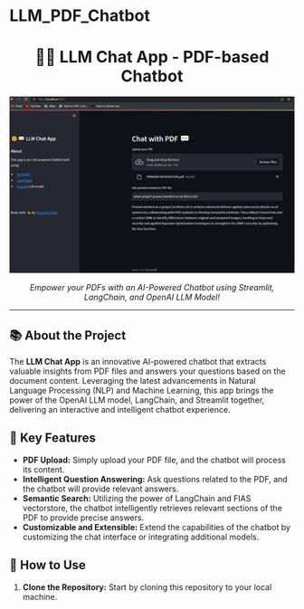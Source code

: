 # LLM_PDF_Chatbot

<h1 align="center">🤗💬 LLM Chat App - PDF-based Chatbot</h1>

![LLM Chat App Screenshot](./Capture.png)

<p align="center">
  <em>Empower your PDFs with an AI-Powered Chatbot using Streamlit, LangChain, and OpenAI LLM Model!</em>
</p>

---

## 📚 About the Project

The **LLM Chat App** is an innovative AI-powered chatbot that extracts valuable insights from PDF files and answers your questions based on the document content. Leveraging the latest advancements in Natural Language Processing (NLP) and Machine Learning, this app brings the power of the OpenAI LLM model, LangChain, and Streamlit together, delivering an interactive and intelligent chatbot experience.

## 🌟 Key Features

- **PDF Upload:** Simply upload your PDF file, and the chatbot will process its content.
- **Intelligent Question Answering:** Ask questions related to the PDF, and the chatbot will provide relevant answers.
- **Semantic Search:** Utilizing the power of LangChain and FIAS vectorstore, the chatbot intelligently retrieves relevant sections of the PDF to provide precise answers.
- **Customizable and Extensible:** Extend the capabilities of the chatbot by customizing the chat interface or integrating additional models.

## 🚀 How to Use

1. **Clone the Repository:** Start by cloning this repository to your local machine.




